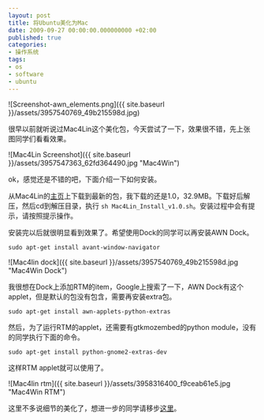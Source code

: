 ```yaml
---
layout: post
title: 将Ubuntu美化为Mac
date: 2009-09-27 00:00:00.000000000 +02:00
published: true
categories:
- 操作系统
tags:
- os
- software
- ubuntu
---
```


![Screenshot-awn_elements.png]({{ site.baseurl }}/assets/3957540769_49b215598d.jpg)

很早以前就听说过Mac4Lin这个美化包，今天尝试了一下，效果很不错，先上张图同学们看看效果。

![Mac4Lin Screenshot]({{ site.baseurl }}/assets/3957547363_62fd364490.jpg "Mac4Win")

ok，感觉还是不错的吧，下面介绍一下如何安装。

从Mac4Lin的[主页](http://sourceforge.net/projects/mac4lin/ "Mac4Lin")上下载到最新的包，我下载的还是1.0，32.9MB。下载好后解压，然后cd到解压目录，执行
`sh Mac4Lin_Install_v1.0.sh`。安装过程中会有提示，请按照提示操作。

安装完以后就很明显看到效果了。希望使用Dock的同学可以再安装AWN Dock。

    sudo apt-get install avant-window-navigator

![Mac4lin dock]({{ site.baseurl }}/assets/3957540769_49b215598d.jpg "Mac4Win Dock")

我很想在Dock上添加RTM的item，Google上搜索了一下，AWN Dock有这个applet，但是默认的包没有包含，需要再安装extra包。

    sudo apt-get install awn-applets-python-extras

然后，为了运行RTM的applet，还需要有gtkmozembed的python module，没有的同学执行下面的命令。

    sudo apt-get install python-gnome2-extras-dev

这样RTM applet就可以使用了。

![Mac4lin rtm]({{ site.baseurl }}/assets/3958316400_f9ceab61e5.jpg "Mac4Win RTM")

这里不多说细节的美化了，想进一步的同学请移步[这里](http://maketecheasier.com/turn-your-ubuntu-hardy-to-mac-osx-leopard/2008/07/23)。
